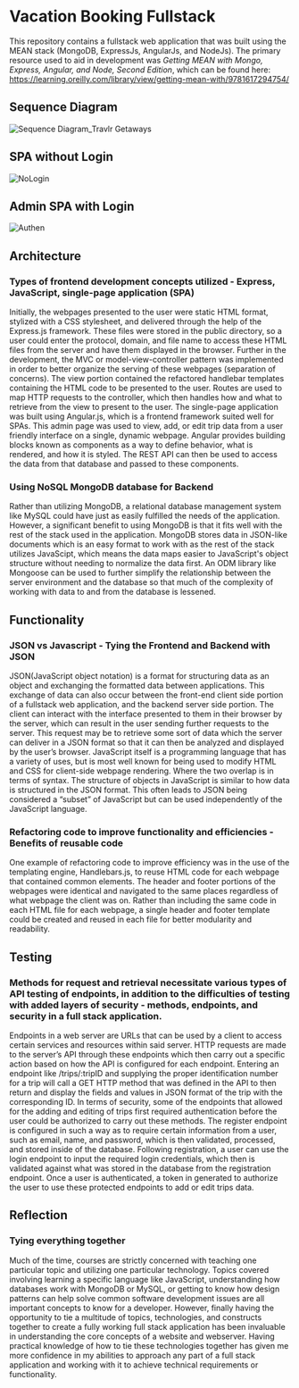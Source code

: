 # Vacation Booking Fullstack
This repository contains a fullstack web application that was built using the MEAN stack (MongoDB, ExpressJs, AngularJs, and NodeJs). The primary resource used to aid in development was *Getting MEAN with Mongo, Express, Angular, and Node, Second Edition*, which can be found here: https://learning.oreilly.com/library/view/getting-mean-with/9781617294754/
## Sequence Diagram
![Sequence Diagram_Travlr Getaways](https://github.com/Mujanov3737/Fullstack-MEAN/assets/75598761/09d57049-5e12-4e12-b1f8-384294ff2c02)
## SPA without Login
![NoLogin](https://github.com/Mujanov3737/Fullstack-MEAN/assets/75598761/45cac31d-0f10-4030-9f48-823fca7e4a2d)
## Admin SPA with Login
![Authen](https://github.com/Mujanov3737/Fullstack-MEAN/assets/75598761/bf0652ec-2fec-470f-a57d-2e3f7a203e97)

## Architecture
### Types of frontend development concepts utilized - Express, JavaScript, single-page application (SPA)
Initially, the webpages presented to the user were static HTML format, stylized with a CSS stylesheet, and delivered through the help of the Express.js framework. These files were stored in the public directory, so a user could enter the protocol, domain, and file name to access these HTML files from the server and have them displayed in the browser. Further in the development, the MVC or model-view-controller pattern was implemented in order to better organize the serving of these webpages (separation of concerns). The view portion contained the refactored handlebar templates containing the HTML code to be presented to the user. Routes are used to map HTTP requests to the controller, which then handles how and what to retrieve from the view to present to the user. 
The single-page application was built using Angular.js, which is a frontend framework suited well for SPAs. This admin page was used to view, add, or edit trip data from a user friendly interface on a single, dynamic webpage. Angular provides building blocks known as components as a way to define behavior, what is rendered, and how it is styled. The REST API can then be used to access the data from that database and passed to these components.
### Using NoSQL MongoDB database for Backend
Rather than utilizing MongoDB, a relational database management system like MySQL could have just as easily fulfilled the needs of the application. However, a significant benefit to using MongoDB is that it fits well with the rest of the stack used in the application. MongoDB stores data in JSON-like documents which is an easy format to work with as the rest of the stack utilizes JavaScipt, which means the data maps easier to JavaScript's object structure without needing to normalize the data first. An ODM library like Mongoose can be used to further simplify the relationship between the server environment and the database so that much of the complexity of working with data to and from the database is lessened.
## Functionality
### JSON vs Javascript - Tying the Frontend and Backend with JSON
JSON(JavaScript object notation) is a format for structuring data as an object and exchanging the formatted data between applications. This exchange of data can also occur between the front-end client side portion of a fullstack web application, and the backend server side portion. The client can interact with the interface presented to them in their browser by the server, which can result in the user sending further requests to the server. This request may be to retrieve some sort of data which the server can deliver in a JSON format so that it can then be analyzed and displayed by the user’s browser. JavaScript itself is a programming language that has a variety of uses, but is most well known for being used to modify HTML and CSS for client-side webpage rendering. Where the two overlap is in terms of syntax. The structure of objects in JavaScript is similar to how data is structured in the JSON format. This often leads to JSON being considered a “subset” of JavaScript but can be used independently of the JavaScript language. 
### Refactoring code to improve functionality and efficiencies - Benefits of reusable code
One example of refactoring code to improve efficiency was in the use of the templating engine, Handlebars.js, to reuse HTML code for each webpage that contained common elements. The header and footer portions of the webpages were identical and navigated to the same places regardless of what webpage the client was on. Rather than including the same code in each HTML file for each webpage, a single header and footer template could be created and reused in each file for better modularity and readability.
## Testing
### Methods for request and retrieval necessitate various types of API testing of endpoints, in addition to the difficulties of testing with added layers of security - methods, endpoints, and security in a full stack application.
Endpoints in a web server are URLs that can be used by a client to access certain services and resources within said server. HTTP requests are made to the server’s API through these endpoints which then carry out a specific action based on how the API is configured for each endpoint. Entering an endpoint like /trips/:tripID and supplying the proper identification number for a trip will call a GET HTTP method that was defined in the API to then return and display the fields and values in JSON format of the trip with the corresponding ID. In terms of security, some of the endpoints that allowed for the adding and editing of trips first required authentication before the user could be authorized to carry out these methods. The register endpoint is configured in such a way as to require certain information from a user, such as email, name, and password, which is then validated, processed, and stored inside of the database. Following registration, a user can use the login endpoint to input the required login credentials, which then is validated against what was stored in the database from the registration endpoint. Once a user is authenticated, a token in generated to authorize the user to use these protected endpoints to add or edit trips data.
## Reflection
### Tying everything together
Much of the time, courses are strictly concerned with teaching one particular topic and utilizing one particular technology. Topics covered involving learning a specific language like JavaScript, understanding how databases work with MongoDB or MySQL, or getting to know how design patterns can help solve common software development issues are all important concepts to know for a developer. However, finally having the opportunity to tie a multitude of topics, technologies, and constructs together to create a fully working full stack application has been invaluable in understanding the core concepts of a website and webserver. Having practical knowledge of how to tie these technologies together has given me more confidence in my abilities to approach any part of a full stack application and working with it to achieve technical requirements or functionality.
